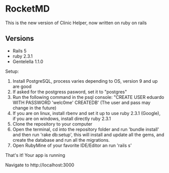 # RocketMD
This is the new version of Clinic Helper, now written on ruby on rails

Versions
------------------------------------
- Rails 5
- ruby 2.3.1
- Gentelella 1.1.0

Setup:
 1. Install PostgreSQL, process varies depending to OS, version 9 and up are good
 2. If asked for the postgress pasword, set it to "postgres"
 3. Run the following command in the psql console: "CREATE USER eduardo WITH PASSWORD 'welc0me' CREATEDB' (The user and pass may change in the future)
 4. If you are on linux, install rbenv and set it up to use ruby 2.3.1 (Google), if you are on windows, install directly ruby 2.3.1
 5. Clone the repository to your computer
 6. Open the terminal, cd into the repository folder and run 'bundle install' and then run 'rake db:setup', this will install and update all the gems, and create the database and run all the migrations.
 7. Open RubyMine of your favorite IDE/Editor an run 'rails s'


That's it! Your app is running

Navigate to   http://localhost:3000
